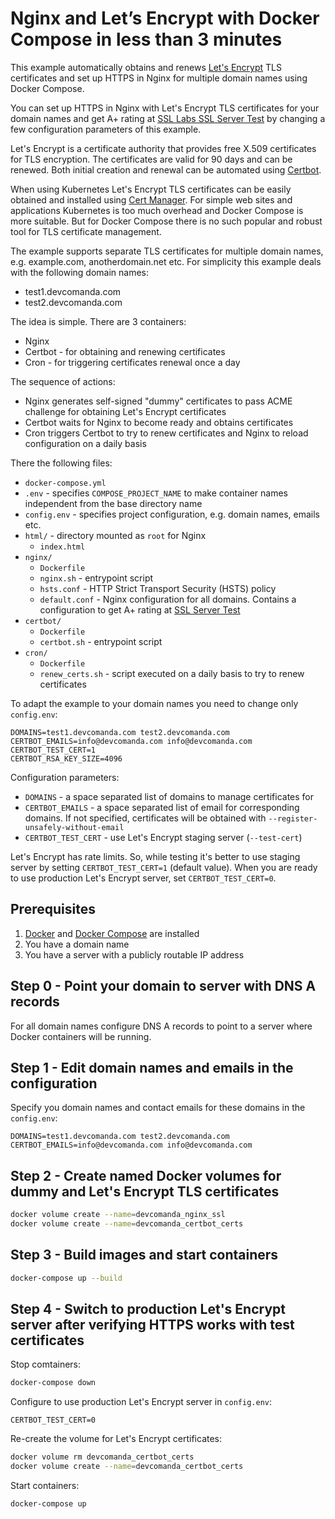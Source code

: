 # Nginx and Let’s Encrypt with Docker Compose in less than 3 minutes

This example automatically obtains and renews [Let's Encrypt](https://letsencrypt.org/) TLS certificates and set up HTTPS in Nginx for multiple domain names using Docker Compose.

You can set up HTTPS in Nginx with Let's Encrypt TLS certificates for your domain names and get A+ rating at [SSL Labs SSL Server Test](https://www.ssllabs.com/ssltest/) by changing a few configuration parameters of this example.

Let's Encrypt is a certificate authority that provides free X.509 certificates for TLS encryption.
The certificates are valid for 90 days and can be renewed. Both initial creation and renewal can be automated using [Certbot](https://certbot.eff.org/).

When using Kubernetes Let's Encrypt TLS certificates can be easily obtained and installed using [Cert Manager](https://cert-manager.io/).
For simple web sites and applications Kubernetes is too much overhead and Docker Compose is more suitable.
But for Docker Compose there is no such popular and robust tool for TLS certificate management.

The example supports separate TLS certificates for multiple domain names, e.g. example.com, anotherdomain.net etc.
For simplicity this example deals with the following domain names:

* test1.devcomanda.com
* test2.devcomanda.com

The idea is simple. There are 3 containers: 

* Nginx
* Certbot - for obtaining and renewing certificates
* Cron - for triggering certificates renewal once a day

The sequence of actions:

* Nginx generates self-signed "dummy" certificates to pass ACME challenge for obtaining Let's Encrypt certificates
* Certbot waits for Nginx to become ready and obtains certificates
* Cron triggers Certbot to try to renew certificates and Nginx to reload configuration on a daily basis

There the following files:

* `docker-compose.yml`
* `.env` - specifies `COMPOSE_PROJECT_NAME` to make container names independent from the base directory name
* `config.env` - specifies project configuration, e.g. domain names, emails etc.
* `html/` - directory mounted as `root` for Nginx
    * `index.html`
* `nginx/`
    * `Dockerfile`
    * `nginx.sh` - entrypoint script
    * `hsts.conf` - HTTP Strict Transport Security (HSTS) policy
    * `default.conf` - Nginx configuration for all domains. Contains a configuration to get A+ rating at [SSL Server Test](https://www.ssllabs.com/ssltest/)
* `certbot/`
    * `Dockerfile`
    * `certbot.sh` - entrypoint script
* `cron/`
    * `Dockerfile`
    * `renew_certs.sh` - script executed on a daily basis to try to renew certificates

To adapt the example to your domain names you need to change only `config.env`:

```properties
DOMAINS=test1.devcomanda.com test2.devcomanda.com
CERTBOT_EMAILS=info@devcomanda.com info@devcomanda.com
CERTBOT_TEST_CERT=1
CERTBOT_RSA_KEY_SIZE=4096
```

Configuration parameters:

* `DOMAINS` - a space separated list of domains to manage certificates for
* `CERTBOT_EMAILS` - a space separated list of email for corresponding domains. If not specified, certificates will be obtained with `--register-unsafely-without-email`
* `CERTBOT_TEST_CERT` - use Let's Encrypt staging server (`--test-cert`)

Let's Encrypt has rate limits. So, while testing it's better to use staging server by setting `CERTBOT_TEST_CERT=1` (default value).
When you are ready to use production Let's Encrypt server, set `CERTBOT_TEST_CERT=0`.

## Prerequisites

1. [Docker](https://docs.docker.com/install/) and [Docker Compose](https://docs.docker.com/compose/install/) are installed
2. You have a domain name
3. You have a server with a publicly routable IP address

## Step 0 - Point your domain to server with DNS A records

For all domain names configure DNS A records to point to a server where Docker containers will be running.

## Step 1 - Edit domain names and emails in the configuration

Specify you domain names and contact emails for these domains in the `config.env`:

```properties
DOMAINS=test1.devcomanda.com test2.devcomanda.com
CERTBOT_EMAILS=info@devcomanda.com info@devcomanda.com
```

## Step 2 - Create named Docker volumes for dummy and Let's Encrypt TLS certificates

```bash
docker volume create --name=devcomanda_nginx_ssl
docker volume create --name=devcomanda_certbot_certs
```

## Step 3 - Build images and start containers

```bash
docker-compose up --build
```

## Step 4 - Switch to production Let's Encrypt server after verifying HTTPS works with test certificates

Stop comtainers:

```bash
docker-compose down
```

Configure to use production Let's Encrypt server in `config.env`:

```properties
CERTBOT_TEST_CERT=0
```

Re-create the volume for Let's Encrypt certificates:

```bash
docker volume rm devcomanda_certbot_certs
docker volume create --name=devcomanda_certbot_certs
```

Start containers:

```bash
docker-compose up
```
